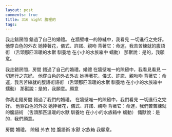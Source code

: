 ```yaml
---
layout: post
comments: true
title: 316 night 腹裡的
tags: 
---
```

我走錯房間
錯過了自己的婚禮。
在牆壁唯一的隙縫中，我看見
一切進行之完好。 他穿白色的外衣
她捧著花，儀式、許諾、親吻
背著它：命運，我苦苦練就的腹語術
（舌頭那匹溫暖的水獸 馴養地
在小小的水族箱中 蠕動）
那獸說：是的，我願意。

我走錯房間，房間
錯過了自己的婚禮。婚禮
在牆壁唯一的隙縫中，我看見看見
一切進行之完好。 他穿白色的外衣外衣
她捧著花，儀式、許諾、親吻吻
背著它：命運，我苦苦練就的腹語術語術
（舌頭那匹溫暖的水獸 馴養地
在小小的水族箱中 蠕動）
那獸說：是的，我願意。願意

你我走錯房間
錯過了我們的婚禮。
在牆壁唯一的隙縫中，我們看見
一切進行之完好。 他穿白色的外衣
她捧著花，儀式、許諾、親吻
背著它：命運，我們苦苦練就的腹語術
（舌頭那匹溫暖的水獸 馴養地
在小小的水族箱中 蠕動）
倆獸說：是的，我們願意。

房間
婚禮。
隙縫
外衣
她
腹語術
水獸
水族箱
我願意。

